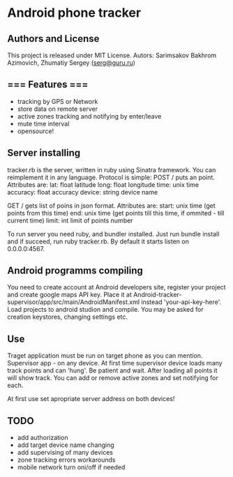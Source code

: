 Android phone tracker
=====================

Authors and License
-------------------

This project is released under MIT License.
Autors: Sarimsakov Bakhrom Azimovich, Zhumatiy Sergey (serg@guru.ru)

=== Features ===
-------------------

- tracking by GPS or Network
- store data on remote server
- active zones tracking and notifying by enter/leave
- mute time interval
- opensource!

Server installing
-------------------

tracker.rb is the server, written in ruby using Sinatra framework. You can reimplement it in any language.
Protocol is simple:
POST / puts an point. Attributes are: 
  lat: float latitude
  long: float longitude
  time: unix time
  accuracy: float accuracy
  device: string device name

GET / gets list of poins in json format. Attributes are:
  start: unix time (get points from this time)
  end:   unix time (get points till this time, if ommited - till current time)
  limit: int limit of points number

To run server you need ruby, and bundler installed. Just run bundle install and if succeed, run ruby tracker.rb.
By default it starts listen on 0.0.0.0:4567.

Android programms compiling
-------------------

You need to create account at Android developers site, register your project and create google maps API key.
Place it at Android-tracker-supervisor/app/src/main/AndroidManifest.xml instead 'your-api-key-here'.
Load projects to android studion and compile. You may be asked for creation keystores, changing settings etc.

Use
-------------------

Traget application must be run on target phone as you can mention. Supervisor app - on any device.
At first time supervisor device loads many track points and can 'hung'. Be patient and wait. After loading all points it will show track.
You can add or remove active zones and set notifying for each.

At first use set apropriate server address on both devices!

TODO
-------------------

- add authorization
- add target device name changing
- add supervising of many devices
- zone tracking errors workarounds
- mobile network turn oni/off if needed

